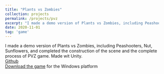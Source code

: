 ```yaml
---
title: "Plants vs Zombies"
collection: projects
permalink: /projects/pvz
excerpt: "I made a demo version of Plants vs Zombies, including Peashooters, Nut, Sunflowers, and completed the construction of the scene and the complete process of PVZ game. Made wit Unity.[Video](https://www.youtube.com/watch?v=xlQ0Yks88T0) and [Download Game(OS:Win)](https://github.com/chunjingnie/PVZ/releases/download/0.0.1/PVZ.zip)<br/><img src='/images/PVZ3.png'>"
date: 2020-11-01
tag: 'game'
---
```

I made a demo version of Plants vs Zombies, including Peashooters, Nut, Sunflowers, and completed the construction of the scene and the complete process of PVZ game. Made wit Unity.   
[Github](https://github.com/chunjingnie/PVZ)    
[Download the game](https://github.com/chunjingnie/PVZ/releases/download/0.0.1/PVZ.zip) for the Windows platform

<!-- Click the pic below, and watch the video on youtube!     
[![Img alt text](https://img.youtube.com/vi/xlQ0Yks88T0/0.jpg)](https://www.youtube.com/watch?v=xlQ0Yks88T0) -->
